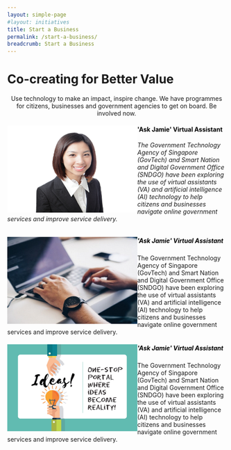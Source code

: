 ```yaml
---
layout: simple-page
#layout: initiatives
title: Start a Business
permalink: /start-a-business/
breadcrumb: Start a Business
---
```

<h1><div class="has-text-centered has-text-weight-bold">Co-creating for Better Value</div></h1>

<center>Use technology to make an impact, inspire change. We have programmes for citizens, businesses and government agencies to get on board. Be involved now.</center>

<div>
<img src="/images/programmes/products-and-services/askjamie_thumbnail.jpg" align="left" style="width:300px;height:200px;">
<h4 style="color:black">'Ask Jamie' Virtual Assistant</h4>
<h6>The Government Technology Agency of Singapore (GovTech) and Smart Nation and Digital Government Office (SNDGO) have been exploring the use of virtual assistants (VA) and artificial intelligence (AI) technology to help citizens and businesses navigate online government services and improve service delivery.</h6>
</div>

<div>
<img src="/images/programmes/products-and-services/test.jpg" align="left" style="width:300px;height:200px;">
<h5 style="color:black"><b>'Ask Jamie' Virtual Assistant</b></h5>
<p>The Government Technology Agency of Singapore (GovTech) and Smart Nation and Digital Government Office (SNDGO) have been exploring the use of virtual assistants (VA) and artificial intelligence (AI) technology to help citizens and businesses navigate online government services and improve service delivery.</p>
</div>

<div>
<img src="/images/programmes/products-and-services/idea's-portal.jpg" align="left" style="width:300px;height:200px;">
<h5 style="color:black"><b>'Ask Jamie' Virtual Assistant</b></h5>
<p>The Government Technology Agency of Singapore (GovTech) and Smart Nation and Digital Government Office (SNDGO) have been exploring the use of virtual assistants (VA) and artificial intelligence (AI) technology to help citizens and businesses navigate online government services and improve service delivery.</p>
<div>
